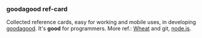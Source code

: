 ### goodagood ref-card

Collected reference cards, easy for working and mobile uses, in developing
[goodagood][]. It's <b>good</b> for programmers. More ref.: [Wheat][] and git,
[node.js][].

[goodagood]: http://www.goodagood.com
[node.js]: http://nodejs.org/
[Wheat]: http://github.com/creationix/wheat



